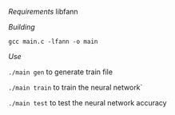 *Requirements*
libfann

*Building*

`gcc main.c -lfann -o main`

*Use*

`./main gen` to generate train file

`./main train` to train the neural network`

`./main test` to test the neural network accuracy

